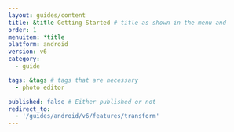 ```yaml
---
layout: guides/content
title: &title Getting Started # title as shown in the menu and 
order: 1
menuitem: *title
platform: android
version: v6
category: 
  - guide

tags: &tags # tags that are necessary
  - photo editor 

published: false # Either published or not 
redirect_to:
  - '/guides/android/v6/features/transform'
---
```

